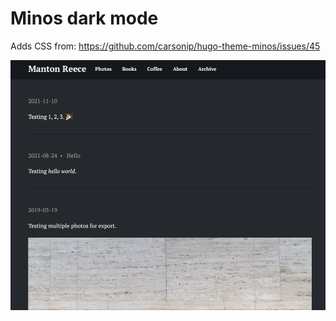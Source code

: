 # Minos dark mode

Adds CSS from: https://github.com/carsonip/hugo-theme-minos/issues/45

![Screenshot](minos_dark_screenshot.png)
